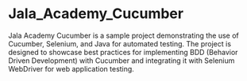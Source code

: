 # Jala_Academy_Cucumber
Jala Academy Cucumber is a sample project demonstrating the use of Cucumber, Selenium, and Java for automated testing. The project is designed to showcase best practices for implementing BDD (Behavior Driven Development) with Cucumber and integrating it with Selenium WebDriver for web application testing.

